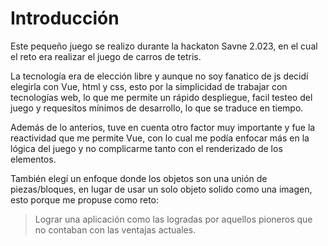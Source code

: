 # Introducción

Este pequeño juego se realizo durante la hackaton Savne 2.023, en el cual el reto era 
realizar el juego de carros de tetris. 

La tecnología era de elección libre y aunque no soy fanatico de js 
decidí elegirla con Vue, html y css, esto por la simplicidad de trabajar 
con tecnologías web, lo que me permite un rápido despliegue, facil testeo del juego y 
requesitos mínimos de desarrollo, lo que se traduce en tiempo. 

Además de lo anterios, tuve en cuenta otro factor muy importante y fue 
la reactividad que me permite Vue, con lo cual me podía enfocar más en la lógica del juego 
y no complicarme tanto con el renderizado de los elementos.

También elegí un enfoque donde los objetos son una unión de piezas/bloques, 
en lugar de usar un solo objeto solido como una imagen, esto porque me propuse como reto:

> Lograr una aplicación como las logradas por aquellos pioneros que no contaban con 
las ventajas actuales.
